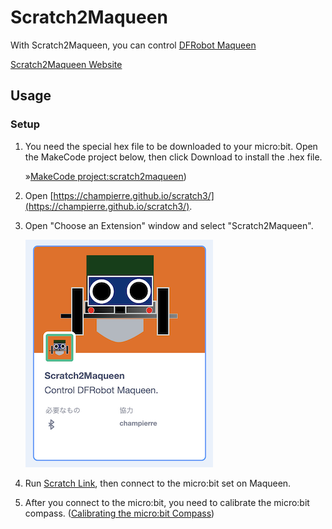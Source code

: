 # Scratch2Maqueen

With Scratch2Maqueen, you can control [DFRobot Maqueen](https://wiki.dfrobot.com/micro:Maqueen_for_micro:bit_SKU:ROB0148-E(ROB0148))

[Scratch2Maqueen Website](https://champierre.github.io/scratch2maqueen/)

## Usage

### Setup

1. You need the special hex file to be downloaded to your micro:bit. Open the MakeCode project below, then click Download to install the .hex file.

    &raquo;[MakeCode project:scratch2maqueen](https://makecode.microbit.org/_hwPP6rhuJMRv))

2. Open [https://champierre.github.io/scratch3/](https://champierre.github.io/scratch3/).

3. Open "Choose an Extension" window and select "Scratch2Maqueen".

    <img src="images/extension.png" />

4. Run [Scratch Link](https://scratch.mit.edu/microbit), then connect to the micro:bit set on Maqueen.

5. After you connect to the micro:bit, you need to calibrate the micro:bit compass. ([Calibrating the micro:bit Compass](https://support.microbit.org/support/solutions/articles/19000008874-calibrating-the-micro-bit-compass))
